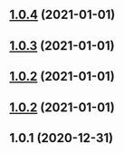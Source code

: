 ## [1.0.4](https://github.com/getbigger-io/prisma-fixtures/compare/v1.0.3...v1.0.4) (2021-01-01)



## [1.0.3](https://github.com/getbigger-io/prisma-fixtures/compare/1.0.2...v1.0.3) (2021-01-01)



## [1.0.2](https://github.com/getbigger-io/prisma-fixtures/compare/v1.0.2...1.0.2) (2021-01-01)



## [1.0.2](https://github.com/getbigger-io/prisma-fixtures/compare/v1.0.1...v1.0.2) (2021-01-01)



## 1.0.1 (2020-12-31)



